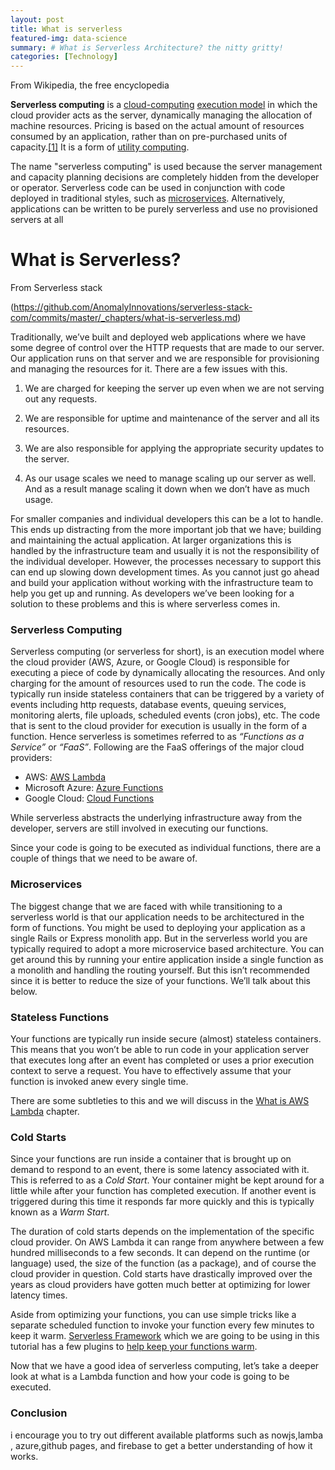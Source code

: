 ```yaml
---
layout: post
title: What is serverless
featured-img: data-science
summary: # What is Serverless Architecture? the nitty gritty!
categories: [Technology]
---
```

From Wikipedia, the free encyclopedia

**Serverless computing** is a [cloud-computing](https://en.wikipedia.org/wiki/Cloud-computing "Cloud-computing") [execution model](https://en.wikipedia.org/wiki/Execution_model "Execution model") in which the cloud provider acts as the server, dynamically managing the allocation of machine resources. Pricing is based on the actual amount of resources consumed by an application, rather than on pre-purchased units of capacity.[[1]](https://en.wikipedia.org/wiki/Serverless_computing#cite_note-techcrunch-lambda-1) It is a form of [utility computing](https://en.wikipedia.org/wiki/Utility_computing "Utility computing").

The name "serverless computing" is used because the server management and capacity planning decisions are completely hidden from the developer or operator. Serverless code can be used in conjunction with code deployed in traditional styles, such as [microservices](https://en.wikipedia.org/wiki/Microservices "Microservices"). Alternatively, applications can be written to be purely serverless and use no provisioned servers at all

# What is Serverless?

From Serverless stack

(https://github.com/AnomalyInnovations/serverless-stack-com/commits/master/_chapters/what-is-serverless.md)

Traditionally, we’ve built and deployed web applications where we have some degree of control over the HTTP requests that are made to our server. Our application runs on that server and we are responsible for provisioning and managing the resources for it. There are a few issues with this.

1.  We are charged for keeping the server up even when we are not serving out any requests.
    
2.  We are responsible for uptime and maintenance of the server and all its resources.
    
3.  We are also responsible for applying the appropriate security updates to the server.
    
4.  As our usage scales we need to manage scaling up our server as well. And as a result manage scaling it down when we don’t have as much usage.
    

For smaller companies and individual developers this can be a lot to handle. This ends up distracting from the more important job that we have; building and maintaining the actual application. At larger organizations this is handled by the infrastructure team and usually it is not the responsibility of the individual developer. However, the processes necessary to support this can end up slowing down development times. As you cannot just go ahead and build your application without working with the infrastructure team to help you get up and running. As developers we’ve been looking for a solution to these problems and this is where serverless comes in.

### Serverless Computing

Serverless computing (or serverless for short), is an execution model where the cloud provider (AWS, Azure, or Google Cloud) is responsible for executing a piece of code by dynamically allocating the resources. And only charging for the amount of resources used to run the code. The code is typically run inside stateless containers that can be triggered by a variety of events including http requests, database events, queuing services, monitoring alerts, file uploads, scheduled events (cron jobs), etc. The code that is sent to the cloud provider for execution is usually in the form of a function. Hence serverless is sometimes referred to as _“Functions as a Service”_ or _“FaaS”_. Following are the FaaS offerings of the major cloud providers:

-   AWS: [AWS Lambda](https://aws.amazon.com/lambda/)
-   Microsoft Azure: [Azure Functions](https://azure.microsoft.com/en-us/services/functions/)
-   Google Cloud: [Cloud Functions](https://cloud.google.com/functions/)

While serverless abstracts the underlying infrastructure away from the developer, servers are still involved in executing our functions.

Since your code is going to be executed as individual functions, there are a couple of things that we need to be aware of.

### Microservices

The biggest change that we are faced with while transitioning to a serverless world is that our application needs to be architectured in the form of functions. You might be used to deploying your application as a single Rails or Express monolith app. But in the serverless world you are typically required to adopt a more microservice based architecture. You can get around this by running your entire application inside a single function as a monolith and handling the routing yourself. But this isn’t recommended since it is better to reduce the size of your functions. We’ll talk about this below.

### Stateless Functions

Your functions are typically run inside secure (almost) stateless containers. This means that you won’t be able to run code in your application server that executes long after an event has completed or uses a prior execution context to serve a request. You have to effectively assume that your function is invoked anew every single time.

There are some subtleties to this and we will discuss in the [What is AWS Lambda](https://serverless-stack.com/chapters/what-is-aws-lambda.html) chapter.

### Cold Starts

Since your functions are run inside a container that is brought up on demand to respond to an event, there is some latency associated with it. This is referred to as a _Cold Start_. Your container might be kept around for a little while after your function has completed execution. If another event is triggered during this time it responds far more quickly and this is typically known as a _Warm Start_.

The duration of cold starts depends on the implementation of the specific cloud provider. On AWS Lambda it can range from anywhere between a few hundred milliseconds to a few seconds. It can depend on the runtime (or language) used, the size of the function (as a package), and of course the cloud provider in question. Cold starts have drastically improved over the years as cloud providers have gotten much better at optimizing for lower latency times.

Aside from optimizing your functions, you can use simple tricks like a separate scheduled function to invoke your function every few minutes to keep it warm. [Serverless Framework](https://serverless.com) which we are going to be using in this tutorial has a few plugins to [help keep your functions warm](https://github.com/FidelLimited/serverless-plugin-warmup).

Now that we have a good idea of serverless computing, let’s take a deeper look at what is a Lambda function and how your code is going to be executed.

### Conclusion  
i encourage you to try out different  available platforms such as nowjs,lamba , azure,github pages, and firebase to get a better understanding of how it works.
